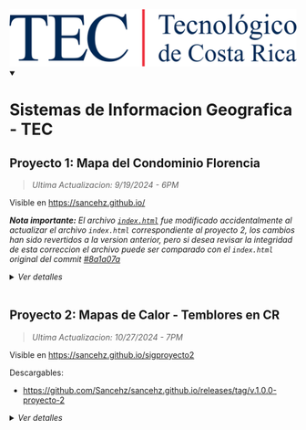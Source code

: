 <img alt="TECNOLOGICO DE COSTA RICA" src="imagenes/logotec.png" height="100">

<details open>
<summary>
<h1> Sistemas de Informacion Geografica - TEC </h1>
</summary>


## Proyecto 1: Mapa del Condominio Florencia
> _Ultima Actualizacion: 9/19/2024 - 6PM_

Visible en https://sancehz.github.io/

<i><b>Nota importante:</b> El archivo <code><a href="https://github.com/Sancehz/sancehz.github.io/blob/main/index.html">index.html</a></code> fue modificado accidentalmente al actualizar el archivo <code>index.html</code> correspondiente al proyecto 2, los cambios han sido revertidos a la version anterior, pero si desea revisar la integridad de esta correccion el archivo puede ser comparado con el <code>index.html</code> original del commit <a href="https://github.com/Sancehz/sancehz.github.io/tree/8a1a07a038d157a7122f9aca8b0a79bed83caf6f">#8a1a07a
</a></i><br>


<details>
 <summary>
  <i>Ver detalles</i>
 </summary>

### Recursos
OpenStreetMap contributors. (2024). _Mapa del condominio Florencia en Cartago, Costa Rica. OpenStreetMap._
 - https://www.openstreetmap.org/#map=19/9.865662/-83.892157 
  
Agafonkin, V. (2010). _Leaflet: An open-source JavaScript library for interactive maps_. 
 - https://leafletjs.com/reference.html 
  
Lnaweisu (2013). _Leaflet Polygon Fill Pattern (v0.7)_. 
 - https://github.com/lwsu/leaflet-polygon-fillPattern

---

</details>

<br>

## Proyecto 2: Mapas de Calor - Temblores en CR
> _Ultima Actualizacion: 10/27/2024 - 7PM_

Visible en https://sancehz.github.io/sigproyecto2

Descargables:
- https://github.com/Sancehz/sancehz.github.io/releases/tag/v.1.0.0-proyecto-2

<details>
 <summary>
  <i>Ver detalles</i>
 </summary>
 
### Recursos
Agafonkin, V. (2010). _Leaflet: An open-source JavaScript library for interactive maps_. 
 - https://leafletjs.com/reference.html 
  
Lnaweisu (2013). _Leaflet Polygon Fill Pattern (v0.7)_. 
 - https://github.com/lwsu/leaflet-polygon-fillPattern 

---
</details>
</details>
